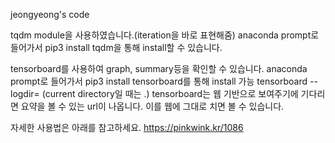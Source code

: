 jeongyeong's code

tqdm module을 사용하였습니다.(iteration을 바로 표현해줌)
anaconda prompt로 들어가서
pip3 install tqdm을 통해 install할 수 있습니다.

tensorboard를 사용하여 graph, summary등을 확인할 수 있습니다.
anaconda prompt로 들어가서
pip3 install tensorboard를 통해 install 가능
tensorboard --logdir=<directory>
(current directory일 때는 .)
tensorboard는 웹 기반으로 보여주기에 기다리면 요약을 볼 수 있는 url이 나옵니다.
이를 웹에 그대로 치면 볼 수 있습니다.

자세한 사용법은 아래를 참고하세요.
https://pinkwink.kr/1086
